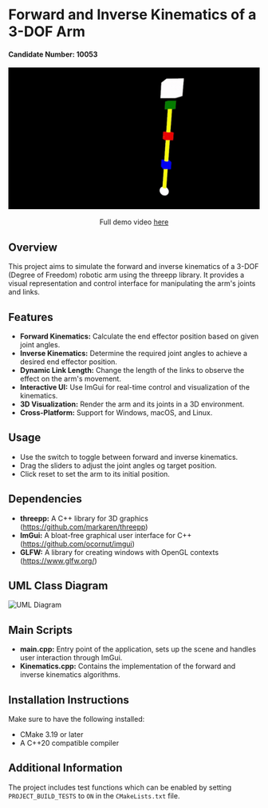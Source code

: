 # Forward and Inverse Kinematics of a 3-DOF Arm

#### Candidate Number: 10053

<div style="text-align: center;">
  <img src="docs/assets/Program_demo.gif" alt="Demo">
  <p>Full demo video <a href="https://www.youtube.com/watch?v=q4ilPCmvRKg&ab_channel=FezaroGaming">here</a></p>
</div>

## Overview

This project aims to simulate the forward and inverse kinematics of a 3-DOF (Degree of Freedom) robotic arm using the
threepp library. It provides a visual representation and control interface for manipulating the arm's joints and links.

## Features

- **Forward Kinematics:** Calculate the end effector position based on given joint angles.
- **Inverse Kinematics:** Determine the required joint angles to achieve a desired end effector position.
- **Dynamic Link Length:** Change the length of the links to observe the effect on the arm's movement.
- **Interactive UI:** Use ImGui for real-time control and visualization of the kinematics.
- **3D Visualization:** Render the arm and its joints in a 3D environment.
- **Cross-Platform:** Support for Windows, macOS, and Linux.

## Usage

- Use the switch to toggle between forward and inverse kinematics.
- Drag the sliders to adjust the joint angles og target position.
- Click reset to set the arm to its initial position.

## Dependencies

- **threepp:** A C++ library for 3D graphics
  (https://github.com/markaren/threepp)
- **ImGui:** A bloat-free graphical user interface for C++
  (https://github.com/ocornut/imgui)
- **GLFW:** A library for creating windows with OpenGL contexts
  (https://www.glfw.org/)

## UML Class Diagram

![UML Diagram](UML_Diagram.png)

## Main Scripts

- **main.cpp:** Entry point of the application, sets up the scene and handles user interaction through ImGui.
- **Kinematics.cpp:** Contains the implementation of the forward and inverse kinematics algorithms.

## Installation Instructions

Make sure to have the following installed:

- CMake 3.19 or later
- A C++20 compatible compiler

## Additional Information

The project includes test functions which can be enabled by setting `PROJECT_BUILD_TESTS` to `ON` in the
`CMakeLists.txt` file.

